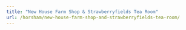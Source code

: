 ```yaml
---
title: "New House Farm Shop & Strawberryfields Tea Room"
url: /horsham/new-house-farm-shop-and-strawberryfields-tea-room/
---
```

